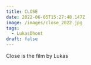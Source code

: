 ```yaml
---
title: CLOSE
date: 2022-06-05T15:27:48.147Z
image: /images/close_2022.jpg
tags:
  - LukasDhont
draft: false
---
```

Close is the film by Lukas